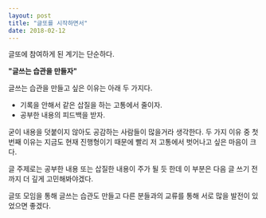 ```yaml
---
layout: post
title: "글또를 시작하면서"
date: 2018-02-12
---
```

글또에 참여하게 된 계기는 단순하다. 

**"글쓰는 습관을 만들자"**

글쓰는 습관을 만들고 싶은 이유는 아래 두 가지다.

- 기록을 안해서 같은 삽질을 하는 고통에서 줄이자.
- 공부한 내용의 피드백을 받자.

굳이 내용을 덧붙이지 않아도 공감하는 사람들이 많을거라 생각한다. 두 가지 이유 중 첫번째 이유는 지금도 현재 진행형이기 때문에 빨리 저 고통에서 벗어나고 싶은 마음이 크다.

글 주제로는 공부한 내용 또는 삽질한 내용이 주가 될 듯 한데 이 부분은 다음 글 쓰기 전까지 더 깊게 고민해봐야겠다.

글또 모임을 통해 글쓰는 습관도 만들고 다른 분들과의 교류를 통해 서로 많을 발전이 있었으면 좋겠다. 
